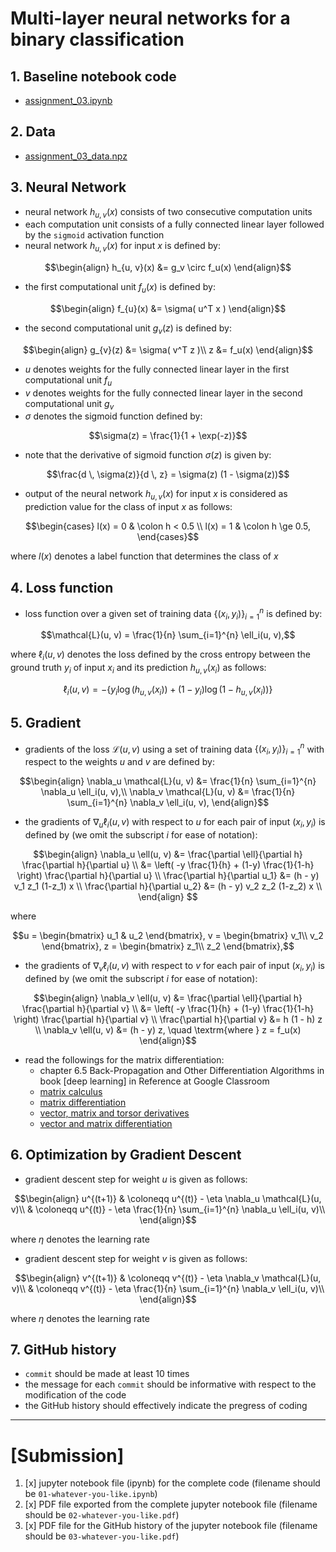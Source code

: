 # Multi-layer neural networks for a binary classification

## 1. Baseline notebook code

- [assignment_03.ipynb](https://gitlab.com/cau-class/neural-network/2022-2/assignment/-/blob/master/03/assignment_03.ipynb)
 
## 2. Data

- [assignment_03_data.npz](https://gitlab.com/cau-class/neural-network/2022-2/assignment/-/blob/master/03/assignment_03_data.npz)

## 3. Neural Network

- neural network $`h_{u, v}(x)`$ consists of two consecutive computation units
- each computation unit consists of a fully connected linear layer followed by the `sigmoid` activation function
- neural network $`h_{u, v}(x)`$ for input $`x`$ is defined by:
```math
\begin{align}
h_{u, v}(x) &= g_v \circ f_u(x)
\end{align}
```
- the first computational unit $`f_u(x)`$ is defined by:
```math
\begin{align}
f_{u}(x) &= \sigma( u^T x )
\end{align}
```
- the second computational unit $`g_v(z)`$ is defined by:
```math
\begin{align}
g_{v}(z) &= \sigma( v^T z )\\
z &= f_u(x)
\end{align}
```
- $`u`$ denotes weights for the fully connected linear layer in the first computational unit $`f_u`$
- $`v`$ denotes weights for the fully connected linear layer in the second computational unit $`g_v`$
- $`\sigma`$ denotes the sigmoid function defined by:
```math
\sigma(z) = \frac{1}{1 + \exp(-z)}
```
- note that the derivative of sigmoid function $`\sigma(z)`$ is given by:
```math
\frac{d \, \sigma(z)}{d \, z} = \sigma(z) (1 - \sigma(z))
```
- output of the neural network $`h_{u, v}(x)`$ for input $`x`$ is considered as prediction value for the class of input $`x`$ as follows:
```math
\begin{cases}
l(x) = 0 & \colon h < 0.5 \\
l(x) = 1 & \colon h \ge 0.5,
\end{cases}
```
where $`l(x)`$ denotes a label function that determines the class of $`x`$

## 4. Loss function

- loss function over a given set of training data $`\{ (x_i, y_i) \}_{i=1}^n`$ is defined by:
```math
\mathcal{L}(u, v) = \frac{1}{n} \sum_{i=1}^{n} \ell_i(u, v),
```
where $`\ell_i(u, v)`$ denotes the loss defined by the cross entropy between the ground truth $`y_i`$ of input $`x_i`$ and its prediction $`h_{u, v}(x_i)`$ as follows:
```math
\ell_i(u, v) = - \left\{ y_i \log{(h_{u, v}(x_i))} + (1 - y_i) \log{(1 - h_{u, v}(x_i))} \right\}
```

## 5. Gradient

- gradients of the loss $`\mathcal{L}(u, v)`$ using a set of training data $`\{ (x_i, y_i) \}_{i=1}^n`$ with respect to the weights $`u`$ and $`v`$ are defined by:
```math
\begin{align}
\nabla_u \mathcal{L}(u, v) &= \frac{1}{n} \sum_{i=1}^{n} \nabla_u \ell_i(u, v),\\
\nabla_v \mathcal{L}(u, v) &= \frac{1}{n} \sum_{i=1}^{n} \nabla_v \ell_i(u, v),
\end{align}
```
- the gradients of $`\nabla _u \ell_i(u, v)`$ with respect to $`u`$ for each pair of input $`(x_i, y_i)`$ is defined by (we omit the subscript $`i`$ for ease of notation):
```math
\begin{align}
\nabla_u \ell(u, v) &= \frac{\partial \ell}{\partial h} \frac{\partial h}{\partial u} \\
&= \left( -y \frac{1}{h} + (1-y) \frac{1}{1-h} \right) \frac{\partial h}{\partial u} \\
\frac{\partial h}{\partial u_1} &= (h - y) v_1 z_1 (1-z_1) x \\
\frac{\partial h}{\partial u_2} &= (h - y) v_2 z_2 (1-z_2) x \\
\end{align} 
```
where 
```math
u =
\begin{bmatrix}
u_1 & u_2
\end{bmatrix},
v =
\begin{bmatrix}
v_1\\
v_2
\end{bmatrix},
z =
\begin{bmatrix}
z_1\\
z_2
\end{bmatrix},
```
- the gradients of $`\nabla_v \ell_i(u, v)`$ with respect to $`v`$ for each pair of input $`(x_i, y_i)`$ is defined by (we omit the subscript $`i`$ for ease of notation):
```math
\begin{align}
\nabla_v \ell(u, v) &= \frac{\partial \ell}{\partial h} \frac{\partial h}{\partial v} \\
&= \left( -y \frac{1}{h} + (1-y) \frac{1}{1-h} \right) \frac{\partial h}{\partial v} \\
\frac{\partial h}{\partial v} &= h (1 - h) z \\
\nabla_v \ell(u, v) &= (h - y) z, \quad \textrm{where } z = f_u(x)
\end{align}
```
- read the followings for the matrix differentiation:
  - chapter 6.5 Back-Propagation and Other Differentiation Algorithms in book [deep learning] in Reference at Google Classroom
  - [matrix calculus](https://towardsdatascience.com/matrix-calculus-for-data-scientists-6f0990b9c222)
  - [matrix differentiation](https://atmos.washington.edu/~dennis/MatrixCalculus.pdf)
  - [vector, matrix and torsor derivatives](http://cs231n.stanford.edu/vecDerivs.pdf)
  - [vector and matrix differentiation](https://onlinelibrary.wiley.com/doi/pdf/10.1002/9780470173862.app4)

## 6. Optimization by Gradient Descent

- gradient descent step for weight $`u`$ is given as follows:
```math
\begin{align}
u^{(t+1)} & \coloneqq u^{(t)} - \eta \nabla_u \mathcal{L}(u, v)\\
& \coloneqq u^{(t)} - \eta \frac{1}{n} \sum_{i=1}^{n} \nabla_u \ell_i(u, v)\\
\end{align}
```
where $`\eta`$ denotes the learning rate 

- gradient descent step for weight $`v`$ is given as follows:
```math
\begin{align}
v^{(t+1)} & \coloneqq v^{(t)} - \eta \nabla_v \mathcal{L}(u, v)\\
& \coloneqq v^{(t)} - \eta \frac{1}{n} \sum_{i=1}^{n} \nabla_v \ell_i(u, v)\\
\end{align}
```
where $`\eta`$ denotes the learning rate

## 7. GitHub history

- `commit` should be made at least 10 times
- the message for each `commit` should be informative with respect to the modification of the code
- the GitHub history should effectively indicate the pregress of coding

---

# [Submission]

1. [x] jupyter notebook file (ipynb) for the complete code (filename should be `01-whatever-you-like.ipynb`)
2. [x] PDF file exported from the complete jupyter notebook file (filename should be `02-whatever-you-like.pdf`)
3. [x] PDF file for the GitHub history of the jupyter notebook file (filename should be `03-whatever-you-like.pdf`)

